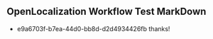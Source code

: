 ## OpenLocalization Workflow Test MarkDown
* e9a6703f-b7ea-44d0-bb8d-d2d4934426fb thanks!

<!--HONumber=Aug16_HO5-->


